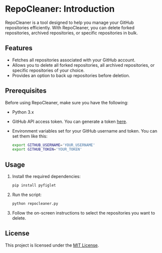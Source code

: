 # RepoCleaner: Introduction

RepoCleaner is a tool designed to help you manage your GitHub repositories efficiently. With RepoCleaner, you can delete forked repositories, archived repositories, or specific repositories in bulk.

## Features

- Fetches all repositories associated with your GitHub account.
- Allows you to delete all forked repositories, all archived repositories, or specific repositories of your choice.
- Provides an option to back up repositories before deletion.

## Prerequisites

Before using RepoCleaner, make sure you have the following:

- Python 3.x
- GitHub API access token. You can generate a token [here](https://github.com/settings/tokens).
- Environment variables set for your GitHub username and token. You can set them like this:

    ```bash
    export GITHUB_USERNAME='YOUR_USERNAME'
    export GITHUB_TOKEN='YOUR_TOKEN'
    ```

## Usage

1. Install the required dependencies:

    ```bash
    pip install pyfiglet
    ```

2. Run the script:

    ```bash
    python repocleaner.py
    ```

3. Follow the on-screen instructions to select the repositories you want to delete.

## License

This project is licensed under the [MIT License](LICENSE).
